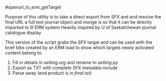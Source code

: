 
#openurl_to_erm_getTarget

Purpose of this utility is to take a direct export from SFX and and resolve the final URL a full text journal object and munge is so that it can be directly imported to III ERM system
Heavily inspired by U of Saskatchewan journal catalogue display

This version of the script grabs the SFX target and can be used with the brief bibs created by an ERM load to show which targets newly activated content belong to.

1. Fill in details in *setting.org* and rename to *setting.py*
1. Export as TXT with complete SFX metadata include
1. Parse away (end product is in *final.txt*)

